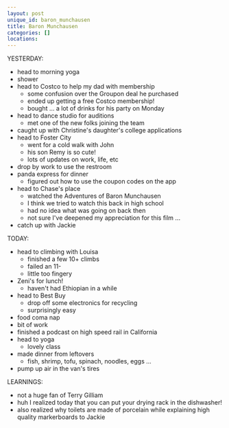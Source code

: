 ```yaml
---
layout: post
unique_id: baron_munchausen
title: Baron Munchausen
categories: []
locations: 
---
```


YESTERDAY:
* head to morning yoga
* shower
* head to Costco to help my dad with membership
  * some confusion over the Groupon deal he purchased
  * ended up getting a free Costco membership!
  * bought ... a lot of drinks for his party on Monday
* head to dance studio for auditions
  * met one of the new folks joining the team
* caught up with Christine's daughter's college applications
* head to Foster City
  * went for a cold walk with John
  * his son Remy is so cute!
  * lots of updates on work, life, etc
* drop by work to use the restroom
* panda express for dinner
  * figured out how to use the coupon codes on the app
* head to Chase's place
  * watched the Adventures of Baron Munchausen
  * I think we tried to watch this back in high school
  * had no idea what was going on back then
  * not sure I've deepened my appreciation for this film ...
* catch up with Jackie

TODAY:
* head to climbing with Louisa
  * finished a few 10+ climbs
  * failed an 11-
  * little too fingery
* Zeni's for lunch!
  * haven't had Ethiopian in a while
* head to Best Buy
  * drop off some electronics for recycling
  * surprisingly easy
* food coma nap
* bit of work
* finished a podcast on high speed rail in California
* head to yoga
  * lovely class
* made dinner from leftovers
  * fish, shrimp, tofu, spinach, noodles, eggs ...
* pump up air in the van's tires

LEARNINGS:
* not a huge fan of Terry Gilliam
* huh I realized today that you can put your drying rack in the dishwasher!
* also realized why toilets are made of porcelain while explaining high quality markerboards to Jackie
